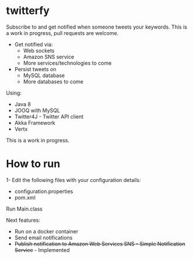 # twitterfy
Subscribe to and get notified when someone tweets your keywords. This is a work in progress, pull requests are welcome.
 - Get notified via:
   - Web sockets
   - Amazon SNS service
   - More services/technologies to come
 - Persist tweets on
   - MySQL database
   - More databases to come

Using:
 - Java 8
 - JOOQ with MySQL
 - Twitter4J - Twitter API client
 - Akka Framework
 - Vertx

This is a work in progress.

# How to run
1- Edit the following files with your configuration details:
  - configuration.properties
  - pom.xml

Run Main.class

Next features:
  - Run on a docker container
  - Send email notifications
  - ~~Publish notification to Amazon Web Services SNS - Simple Notification Service~~ - Implemented
